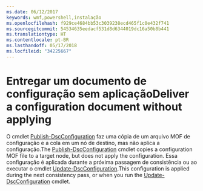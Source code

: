 ```yaml
---
ms.date: 06/12/2017
keywords: wmf,powershell,instalação
ms.openlocfilehash: f929ce4684bb53c3039238ecd465f1c0e432f741
ms.sourcegitcommit: 54534635eedacf531d8d6344019dc16a50b8b441
ms.translationtype: HT
ms.contentlocale: pt-BR
ms.lasthandoff: 05/17/2018
ms.locfileid: "34225667"
---
```

# <a name="deliver-a-configuration-document-without-applying"></a><span data-ttu-id="e77f6-102">Entregar um documento de configuração sem aplicação</span><span class="sxs-lookup"><span data-stu-id="e77f6-102">Deliver a configuration document without applying</span></span>

<span data-ttu-id="e77f6-103">O cmdlet [Publish-DscConfiguration](https://technet.microsoft.com/library/mt517875.aspx) faz uma cópia de um arquivo MOF de configuração e a cola em um nó de destino, mas não aplica a configuração.</span><span class="sxs-lookup"><span data-stu-id="e77f6-103">The [Publish-DscConfiguration](https://technet.microsoft.com/library/mt517875.aspx) cmdlet copies a configuration MOF file to a target node, but does not apply the configuration.</span></span>
<span data-ttu-id="e77f6-104">Essa configuração é aplicada durante a próxima passagem de consistência ou ao executar o cmdlet [Update-DscConfiguration](https://technet.microsoft.com/library/mt143541.aspx).</span><span class="sxs-lookup"><span data-stu-id="e77f6-104">This configuration is applied during the next consistency pass, or when you run the [Update-DscConfiguration](https://technet.microsoft.com/library/mt143541.aspx) cmdlet.</span></span>
